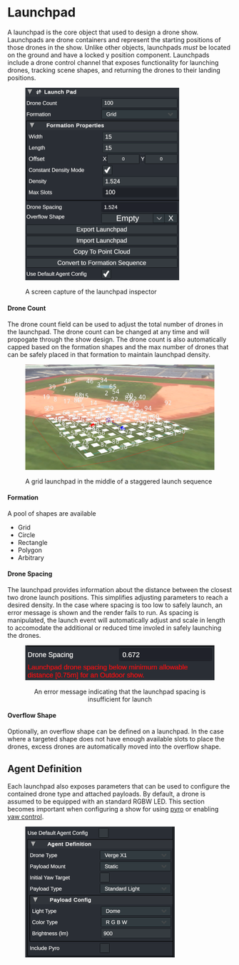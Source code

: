 # Launchpad

A launchpad is the core object that used to design a drone show. Launchpads are drone containers and represent the starting positions of those drones in the show. Unlike other objects, launchpads _must_ be located on the ground and have a locked y position component. Launchpads include a drone control channel that exposes functionality for launching drones, tracking scene shapes, and returning the drones to their landing positions.

<figure><img src="../../../.gitbook/assets/image (2).png" alt="" width="345"><figcaption><p>A screen capture of the launchpad inspector</p></figcaption></figure>

#### Drone Count

The drone count field can be used to adjust the total number of drones in the launchpad. The drone count can be changed at any time and will propogate through the show design. The drone count is also automatically capped based on the formation shapes and the max number of drones that can be safely placed in that formation to maintain launchpad density.

<figure><img src="../../../.gitbook/assets/image (3).png" alt=""><figcaption><p>A grid launchpad in the middle of a staggered launch sequence</p></figcaption></figure>

#### Formation

A pool of shapes are available&#x20;

* Grid
* Circle
* Rectangle
* Polygon
* Arbitrary

#### Drone Spacing

The launchpad provides information about the distance between the closest two drone launch positions. This simplifies adjusting parameters to reach a desired density. In the case where spacing is too low to safely launch, an error message is shown and the render fails to run. As spacing is manipulated, the launch event will automatically adjust and scale in length to accomodate the additional or reduced time involed in safely launching the drones.

<div align="center" data-full-width="true">

<figure><img src="../../../.gitbook/assets/image (5).png" alt="" width="495"><figcaption><p>An error message indicating that the launchpad spacing is insufficient for launch</p></figcaption></figure>

</div>

#### Overflow Shape

Optionally, an overflow shape can be defined on a launchpad. In the case where a targeted shape does not have enough available slots to place the drones, excess drones are automatically moved into the overflow shape.

## Agent Definition

Each launchpad also exposes parameters that can be used to configure the contained drone type and attached payloads. By default, a drone is assumed to be equipped with an standard RGBW LED. This section becomes important when configuring a show for using [pyro](../../../drone-show-technology/fireworks-and-drone-shows.md) or enabling [yaw control](../advanced-topics/yaw-control.md).

<figure><img src="../../../.gitbook/assets/image (4).png" alt="" width="335"><figcaption></figcaption></figure>

